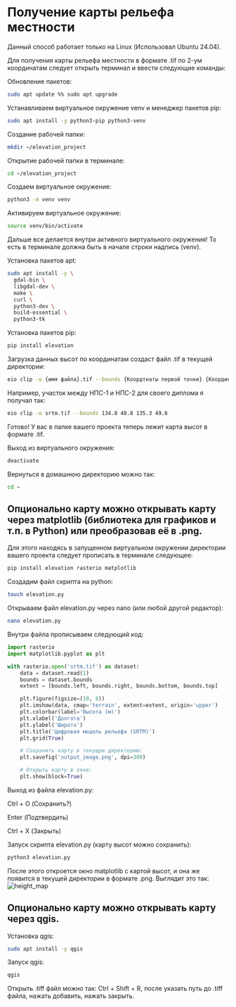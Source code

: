 # Получение карты рельефа местности
Данный способ работает только на Linux (Использовал Ubuntu 24.04).

Для получения карты рельефа местности в формате .tif по 2-ум координатам следует открыть терминал и ввести следующие команды:

Обновление пакетов:
```bash
sudo apt update %% sudo apt upgrade
```

Устанавливаем виртуальное окружение venv и менеджер пакетов pip:
```bash
sudo apt install -y python3-pip python3-venv
```

Создание рабочей папки:
```bash
mkdir ~/elevation_project
```

Открытие рабочей папки в терминале:
```bash
cd ~/elevation_project
```

Создаем виртуальное окружение:
```bash
python3 -m venv venv
```

Активируем виртуальное окружение:
```bash
source venv/bin/activate
```

Дальше все делается внутри активного виртуального окружения!
То есть в терминале должна быть в начале строки надпись (venv).

Установка пакетов apt:
```bash
sudo apt install -y \
  gdal-bin \
  libgdal-dev \
  make \
  curl \
  python3-dev \
  build-essential \
  python3-tk
```

Установка пакетов pip:
```bash
pip install elevation
```

Загрузка данных высот по координатам создаст файл .tif в текущей директории:
```bash
eio clip -o {имя файла}.tif --bounds {Коордтнаты первой точки} {Координаты второй точки}
```

Например, участок между НПС-1 и НПС-2 для своего диплома я получал так:
```bash
eio clip -o srtm.tif --bounds 134.8 48.8 135.3 49.6
```
Готово! У вас в папке вашего проекта теперь лежит карта высот в формате .tif.

Выход из виртуального окружения:
```bash
deactivate
```

Вернуться в домашнюю директорию можно так:
```bash
cd ~
```

## Опционально карту можно открывать карту через matplotlib (библиотека для графиков и т.п. в Python) или преобразовав её в .png.
Для этого находясь в запущенном виртуальном окружении директории вашего проекта следует прописать в терминале следующее:
```bash
pip install elevation rasterio matplotlib
```

Создадим файл скрипта на python:
```bash
touch elevation.py
```

Открываем файл elevation.py через nano (или любой другой редактор):
```bash
nano elevation.py
```

Внутри файла прописываем следующий код:
```Python
import rasterio
import matplotlib.pyplot as plt

with rasterio.open('srtm.tif') as dataset:
    data = dataset.read(1)
    bounds = dataset.bounds
    extent = [bounds.left, bounds.right, bounds.bottom, bounds.top]

    plt.figure(figsize=(10, 8))
    plt.imshow(data, cmap='terrain', extent=extent, origin='upper')
    plt.colorbar(label='Высота (м)')
    plt.xlabel('Долгота')
    plt.ylabel('Широта')
    plt.title('Цифровая модель рельефа (SRTM)')
    plt.grid(True)

    # Сохранить карту в текущую директорию:
    plt.savefig('output_image.png', dpi=300)

    # Открыть карту в окне:
    plt.show(block=True)
```

Выход из файла elevation.py:

Ctrl + O (Сохранить?)

Enter (Подтвердить)

Ctrl + X (Закрыть)

Запуск скрипта elevation.py (карту высот можно сохранить):
```bash
python3 elevation.py
```

После этого откроется окно matplotlib с картой высот, и она же появится в текущей директории в формате .png. Выглядит это так:
![height_map](https://github.com/user-attachments/assets/09fa007f-b2cb-4c26-ae3b-27c27d5c283f)



## Опционально карту можно открывать карту через qgis.
Установка qgis:
```bash
sudo apt install -y qgis
```

Запуск qgis:
```bash
qgis
```

Открыть .tiff файл можно так:
Ctrl + Shift + R, после указать путь до .tiff файла, нажать добавить, нажать закрыть.
